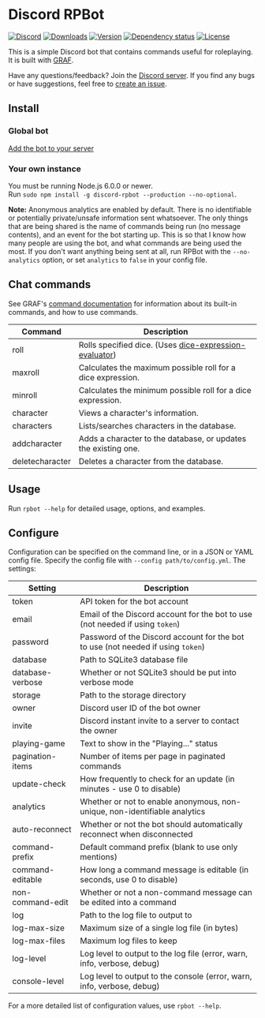 # Discord RPBot
[![Discord](https://discordapp.com/api/guilds/204792270568816640/embed.png)](https://discord.gg/SZMhh2B)
[![Downloads](https://img.shields.io/npm/dt/discord-rpbot.svg)](https://www.npmjs.com/package/discord-rpbot)
[![Version](https://img.shields.io/npm/v/discord-rpbot.svg)](https://www.npmjs.com/package/discord-rpbot)
[![Dependency status](https://david-dm.org/Gawdl3y/discord-rpbot.svg)](https://david-dm.org/Gawdl3y/discord-rpbot)
[![License](https://img.shields.io/npm/l/discord-rpbot.svg)](LICENSE)

This is a simple Discord bot that contains commands useful for roleplaying.
It is built with [GRAF](https://github.com/Gawdl3y/discord-graf).

Have any questions/feedback?
Join the [Discord server](https://discord.gg/SZMhh2B).
If you find any bugs or have suggestions, feel free to [create an issue](/../../issues).

## Install
### Global bot
[Add the bot to your server](https://discordapp.com/oauth2/authorize?client_id=204353188172660747&scope=bot&permissions=0)

### Your own instance
You must be running Node.js 6.0.0 or newer.  
Run `sudo npm install -g discord-rpbot --production --no-optional`.

**Note:** Anonymous analytics are enabled by default.
There is no identifiable or potentially private/unsafe information sent whatsoever.
The only things that are being shared is the name of commands being run (no message contents), and an event for the bot starting up.
This is so that I know how many people are using the bot, and what commands are being used the most.
If you don't want anything being sent at all, run RPBot with the `--no-analytics` option, or set `analytics` to `false` in your config file.

## Chat commands
See GRAF's [command documentation](https://gawdl3y.github.io/discord-graf/manual/overview.html#commands) for information about its built-in commands, and how to use commands.

| Command          | Description                                                                                                   |
|------------------|---------------------------------------------------------------------------------------------------------------|
| roll             | Rolls specified dice. (Uses [dice-expression-evaluator](https://github.com/dbkang/dice-expression-evaluator)) |
| maxroll          | Calculates the maximum possible roll for a dice expression.                                                   |
| minroll          | Calculates the minimum possible roll for a dice expression.                                                   |
| character        | Views a character's information.                                                                              |
| characters       | Lists/searches characters in the database.                                                                    |
| addcharacter     | Adds a character to the database, or updates the existing one.                                                |
| deletecharacter  | Deletes a character from the database.                                                                        |

## Usage
Run `rpbot --help` for detailed usage, options, and examples.

## Configure
Configuration can be specified on the command line, or in a JSON or YAML config file.
Specify the config file with `--config path/to/config.yml`.
The settings:

| Setting              | Description                                                                      |        
|----------------------|----------------------------------------------------------------------------------|
| token                | API token for the bot account                                                    |
| email                | Email of the Discord account for the bot to use (not needed if using `token`)    |
| password             | Password of the Discord account for the bot to use (not needed if using `token`) |
| database             | Path to SQLite3 database file                                                    |
| database-verbose     | Whether or not SQLite3 should be put into verbose mode                           |
| storage              | Path to the storage directory                                                    |
| owner                | Discord user ID of the bot owner                                                 |
| invite               | Discord instant invite to a server to contact the owner                          |
| playing-game         | Text to show in the "Playing..." status                                          |
| pagination-items     | Number of items per page in paginated commands                                   |
| update-check         | How frequently to check for an update (in minutes - use 0 to disable)            |
| analytics            | Whether or not to enable anonymous, non-unique, non-identifiable analytics       |
| auto-reconnect       | Whether or not the bot should automatically reconnect when disconnected          |
| command-prefix       | Default command prefix (blank to use only mentions)                              |
| command-editable     | How long a command message is editable (in seconds, use 0 to disable)            |
| non-command-edit     | Whether or not a non-command message can be edited into a command                |
| log                  | Path to the log file to output to                                                |
| log-max-size         | Maximum size of a single log file (in bytes)                                     |
| log-max-files        | Maximum log files to keep                                                        |
| log-level            | Log level to output to the log file (error, warn, info, verbose, debug)          |
| console-level        | Log level to output to the console (error, warn, info, verbose, debug)           |

For a more detailed list of configuration values, use `rpbot --help`.
